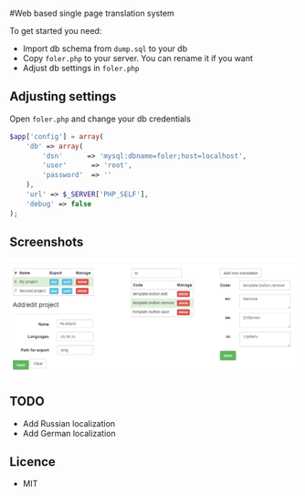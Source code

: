 #Web based single page translation system

To get started you need:
* Import db schema from `dump.sql` to your db
* Copy `foler.php` to your server. You can rename it if you want
* Adjust db settings in `foler.php`

## Adjusting settings
Open `foler.php` and change your db credentials
```php
$app['config'] = array(
    'db' => array(
        'dsn'      => 'mysql:dbname=foler;host=localhost',
        'user'      => 'root',
        'password'  => ''
    ),
    'url' => $_SERVER['PHP_SELF'],
    'debug' => false
);
```
## Screenshots
![Foler](screenshot.png?raw=true "Foler")


## TODO
* Add Russian localization
* Add German localization

## Licence
* MIT